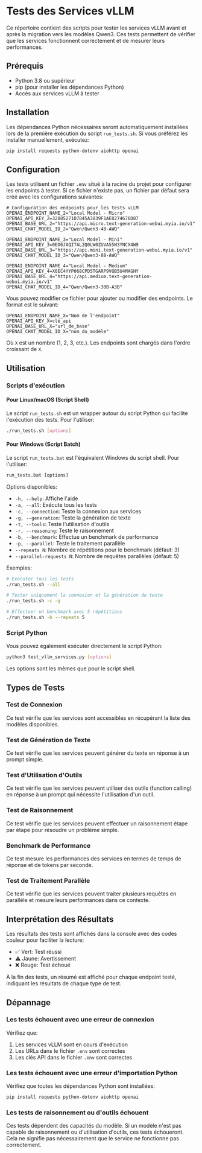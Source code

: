 # Tests des Services vLLM

Ce répertoire contient des scripts pour tester les services vLLM avant et après la migration vers les modèles Qwen3. Ces tests permettent de vérifier que les services fonctionnent correctement et de mesurer leurs performances.

## Prérequis

- Python 3.8 ou supérieur
- pip (pour installer les dépendances Python)
- Accès aux services vLLM à tester

## Installation

Les dépendances Python nécessaires seront automatiquement installées lors de la première exécution du script `run_tests.sh`. Si vous préférez les installer manuellement, exécutez:

```bash
pip install requests python-dotenv aiohttp openai
```

## Configuration

Les tests utilisent un fichier `.env` situé à la racine du projet pour configurer les endpoints à tester. Si ce fichier n'existe pas, un fichier par défaut sera créé avec les configurations suivantes:

```
# Configuration des endpoints pour les tests vLLM
OPENAI_ENDPOINT_NAME_2="Local Model - Micro"
OPENAI_API_KEY_2=32885271D7845A3839F1AE0274676D87
OPENAI_BASE_URL_2="https://api.micro.text-generation-webui.myia.io/v1"
OPENAI_CHAT_MODEL_ID_2="Qwen/Qwen3-4B-AWQ"

OPENAI_ENDPOINT_NAME_3="Local Model - Mini"
OPENAI_API_KEY_3=0EO6JAQITAL2Q0LW0ZUVA55W3YNCX4W9
OPENAI_BASE_URL_3="https://api.mini.text-generation-webui.myia.io/v1"
OPENAI_CHAT_MODEL_ID_3="Qwen/Qwen3-8B-AWQ"

OPENAI_ENDPOINT_NAME_4="Local Model - Medium"
OPENAI_API_KEY_4=X0EC4YYP068CPD5TGARP9VQB5U4MAGHY
OPENAI_BASE_URL_4="https://api.medium.text-generation-webui.myia.io/v1"
OPENAI_CHAT_MODEL_ID_4="Qwen/Qwen3-30B-A3B"
```

Vous pouvez modifier ce fichier pour ajouter ou modifier des endpoints. Le format est le suivant:

```
OPENAI_ENDPOINT_NAME_X="Nom de l'endpoint"
OPENAI_API_KEY_X=clé_api
OPENAI_BASE_URL_X="url_de_base"
OPENAI_CHAT_MODEL_ID_X="nom_du_modèle"
```

Où `X` est un nombre (1, 2, 3, etc.). Les endpoints sont chargés dans l'ordre croissant de `X`.

## Utilisation

### Scripts d'exécution

#### Pour Linux/macOS (Script Shell)

Le script `run_tests.sh` est un wrapper autour du script Python qui facilite l'exécution des tests. Pour l'utiliser:

```bash
./run_tests.sh [options]
```

#### Pour Windows (Script Batch)

Le script `run_tests.bat` est l'équivalent Windows du script shell. Pour l'utiliser:

```cmd
run_tests.bat [options]
```

Options disponibles:

- `-h, --help`: Affiche l'aide
- `-a, --all`: Exécute tous les tests
- `-c, --connection`: Teste la connexion aux services
- `-g, --generation`: Teste la génération de texte
- `-t, --tools`: Teste l'utilisation d'outils
- `-r, --reasoning`: Teste le raisonnement
- `-b, --benchmark`: Effectue un benchmark de performance
- `-p, --parallel`: Teste le traitement parallèle
- `--repeats N`: Nombre de répétitions pour le benchmark (défaut: 3)
- `--parallel-requests N`: Nombre de requêtes parallèles (défaut: 5)

Exemples:

```bash
# Exécuter tous les tests
./run_tests.sh --all

# Tester uniquement la connexion et la génération de texte
./run_tests.sh -c -g

# Effectuer un benchmark avec 5 répétitions
./run_tests.sh -b --repeats 5
```

### Script Python

Vous pouvez également exécuter directement le script Python:

```bash
python3 test_vllm_services.py [options]
```

Les options sont les mêmes que pour le script shell.

## Types de Tests

### Test de Connexion

Ce test vérifie que les services sont accessibles en récupérant la liste des modèles disponibles.

### Test de Génération de Texte

Ce test vérifie que les services peuvent générer du texte en réponse à un prompt simple.

### Test d'Utilisation d'Outils

Ce test vérifie que les services peuvent utiliser des outils (function calling) en réponse à un prompt qui nécessite l'utilisation d'un outil.

### Test de Raisonnement

Ce test vérifie que les services peuvent effectuer un raisonnement étape par étape pour résoudre un problème simple.

### Benchmark de Performance

Ce test mesure les performances des services en termes de temps de réponse et de tokens par seconde.

### Test de Traitement Parallèle

Ce test vérifie que les services peuvent traiter plusieurs requêtes en parallèle et mesure leurs performances dans ce contexte.

## Interprétation des Résultats

Les résultats des tests sont affichés dans la console avec des codes couleur pour faciliter la lecture:
- ✅ Vert: Test réussi
- ⚠️ Jaune: Avertissement
- ❌ Rouge: Test échoué

À la fin des tests, un résumé est affiché pour chaque endpoint testé, indiquant les résultats de chaque type de test.

## Dépannage

### Les tests échouent avec une erreur de connexion

Vérifiez que:
1. Les services vLLM sont en cours d'exécution
2. Les URLs dans le fichier `.env` sont correctes
3. Les clés API dans le fichier `.env` sont correctes

### Les tests échouent avec une erreur d'importation Python

Vérifiez que toutes les dépendances Python sont installées:

```bash
pip install requests python-dotenv aiohttp openai
```

### Les tests de raisonnement ou d'outils échouent

Ces tests dépendent des capacités du modèle. Si un modèle n'est pas capable de raisonnement ou d'utilisation d'outils, ces tests échoueront. Cela ne signifie pas nécessairement que le service ne fonctionne pas correctement.